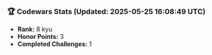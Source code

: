 ### 🏆 Codewars Stats (Updated: 2025-05-25 16:08:49 UTC)

- **Rank:** 8 kyu
- **Honor Points:** 3
- **Completed Challenges:** 1

